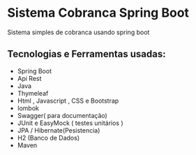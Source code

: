 # Sistema Cobranca Spring Boot
Sistema simples de cobranca usando spring boot 

## Tecnologias e Ferramentas usadas:
 - Spring Boot 
 - Api Rest
 - Java
 - Thymeleaf
 - Html , Javascript , CSS e Bootstrap
 - lombok
 - Swagger( para documentação)
 - JUnit e EasyMock ( testes unitários )
 - JPA / Hibernate(Pesistencia)
 - H2 (Banco de Dados)
 - Maven

